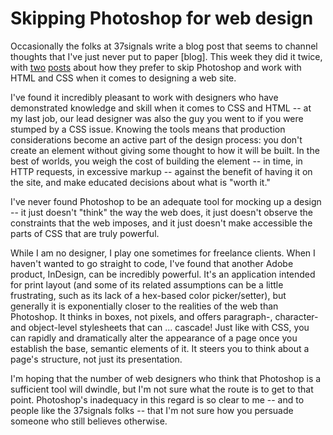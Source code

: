 # Skipping Photoshop for web design

Occasionally the folks at 37signals write a blog post that seems to channel thoughts that I've just never put to paper [blog]. This week they did it twice, with <a href="http://www.37signals.com/svn/posts/1061-why-we-skip-photoshop">two</a> <a href="http://www.37signals.com/svn/posts/1066-web-designers-should-do-their-own-htmlcss">posts</a> about how they prefer to skip Photoshop and work with HTML and CSS when it comes to designing a web site.

I've found it incredibly pleasant to work with designers who have demonstrated knowledge and skill when it comes to CSS and HTML -- at my last job, our lead designer was also the guy you went to if you were stumped by a CSS issue. Knowing the tools means that production considerations become an active part of the design process: you don't create an element without giving some thought to how it will be built. In the best of worlds, you weigh the cost of building the element -- in time, in HTTP requests, in excessive markup -- against the benefit of having it on the site, and make educated decisions about what is "worth it."

I've never found Photoshop to be an adequate tool for mocking up a design -- it just doesn't "think" the way the web does, it just doesn't observe the constraints that the web imposes, and it just doesn't make accessible the parts of CSS that are truly powerful.

While I am no designer, I play one sometimes for freelance clients. When I haven't wanted to go straight to code, I've found that another Adobe product, InDesign, can be incredibly powerful. It's an application intended for print layout (and some of its related assumptions can be a little frustrating, such as its lack of a hex-based color picker/setter), but generally it is exponentially closer to the realities of the web than Photoshop. It thinks in boxes, not pixels, and offers paragraph-, character- and object-level stylesheets that can ... cascade! Just like with CSS, you can rapidly and dramatically alter the appearance of a page once you establish the base, semantic elements of it. It steers you to think about a page's structure, not just its presentation.

I'm hoping that the number of web designers who think that Photoshop is a sufficient tool will dwindle, but I'm not sure what the route is to get to that point. Photoshop's inadequacy in this regard is so clear to me -- and to people like the 37signals folks -- that I'm not sure how you persuade someone who still believes otherwise.